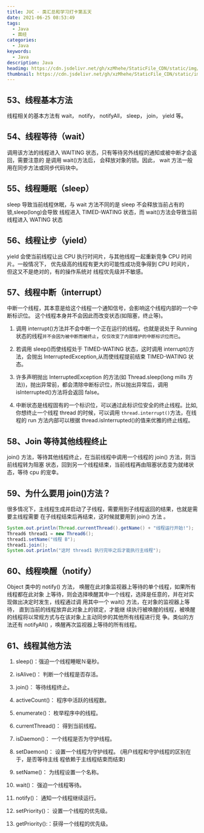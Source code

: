 ```yaml
---
title: JUC - 类汇总和学习打卡第五天
date: 2021-06-25 08:53:49
tags:
  - Java
  - 面经
categories:
  - Java
keywords:
  - Java
description: Java
headimg: https://cdn.jsdelivr.net/gh/xzMhehe/StaticFile_CDN/static/img/20210625075644.png
thumbnail: https://cdn.jsdelivr.net/gh/xzMhehe/StaticFile_CDN/static/img/20210625075644.png
---
```


## 53、线程基本方法
线程相关的基本方法有 wait， notify， notifyAll， sleep， join， yield 等。

## 54、线程等待（wait）
调用该方法的线程进入 WAITING 状态，只有等待另外线程的通知或被中断才会返回，需要注意的 是调用 wait()方法后， 会释放对象的锁。因此， wait 方法一般用在同步方法或同步代码块中。

## 55、线程睡眠（sleep）
sleep 导致当前线程休眠，与 wait 方法不同的是 sleep 不会释放当前占有的锁,sleep(long)会导致 线程进入 TIMED-WATING 状态，而 wait()方法会导致当前线程进入 WATING 状态

## 56、线程让步（yield）
yield 会使当前线程让出 CPU 执行时间片，与其他线程一起重新竞争 CPU 时间片。一般情况下， 优先级高的线程有更大的可能性成功竞争得到 CPU 时间片， 但这又不是绝对的，有的操作系统对 线程优先级并不敏感。

## 57、线程中断（interrupt）
中断一个线程，其本意是给这个线程一个通知信号，会影响这个线程内部的一个中断标识位。 这个线程本身并不会因此而改变状态(如阻塞，终止等)。


1. 调用 interrupt()方法并不会中断一个正在运行的线程。也就是说处于 Running 状态的线程`并不会因为被中断而被终止`，`仅仅改变了内部维护的中断标识位而已`。

2. 若调用 sleep()而使线程处于 TIMED-WATING 状态，这时调用 interrupt()方法，会抛出 InterruptedException,从而使线程提前结束 TIMED-WATING 状态。

3. 许多声明抛出 InterruptedException 的方法(如 Thread.sleep(long mills 方法))，抛出异常前，都会清除中断标识位，所以抛出异常后，调用 isInterrupted()方法将会返回 false。

4. 中断状态是线程固有的一个标识位，可以通过此标识位安全的终止线程。比如,你想终止一个线程 thread 的时候，可以调用 `thread.interrupt()`方法，在线程的 run 方法内部可以根据 thread.isInterrupted()的值来优雅的终止线程。

## 58、Join 等待其他线程终止
join() 方法，等待其他线程终止，在当前线程中调用一个线程的 join() 方法，则当前线程转为阻塞 状态，回到另一个线程结束，当前线程再由阻塞状态变为就绪状态，等待 cpu 的宠幸。

## 59、为什么要用 join()方法？
很多情况下，主线程生成并启动了子线程，需要用到子线程返回的结果，也就是需要主线程需要 在子线程结束后再结束，这时候就要用到 join() 方法 。

```java
System.out.println(Thread.currentThread().getName() + "线程运行开始!"); 
Thread6 thread1 = new Thread6();
thread1.setName("线程 B");
thread1.join();
System.out.println("这时 thread1 执行完毕之后才能执行主线程");
```

## 60、线程唤醒（notify）
Object 类中的 notify() 方法， 唤醒在此对象监视器上等待的单个线程，如果所有线程都在此对象 上等待，则会选择唤醒其中一个线程，选择是任意的，并在对实现做出决定时发生，线程通过调 用其中一个 wait() 方法，在对象的监视器上等待， 直到当前的线程放弃此对象上的锁定，才能继 续执行被唤醒的线程，被唤醒的线程将以常规方式与在该对象上主动同步的其他所有线程进行竞 争。类似的方法还有 notifyAll() ，唤醒再次监视器上等待的所有线程。

## 61、线程其他方法
1. sleep()：强迫一个线程睡眠Ｎ毫秒。

2. isAlive()： 判断一个线程是否存活。

3. join()： 等待线程终止。

4. activeCount()： 程序中活跃的线程数。

5. enumerate()： 枚举程序中的线程。

6. currentThread()： 得到当前线程。

7. isDaemon()： 一个线程是否为守护线程。

8. setDaemon()： 设置一个线程为守护线程。 (用户线程和守护线程的区别在于，是否等待主线 程依赖于主线程结束而结束)

9. setName()： 为线程设置一个名称。

10. wait()： 强迫一个线程等待。

11. notify()： 通知一个线程继续运行。

11. setPriority()： 设置一个线程的优先级。

12. getPriority():：获得一个线程的优先级。

